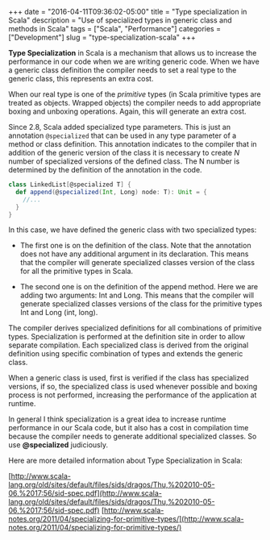 +++
date = "2016-04-11T09:36:02-05:00"
title = "Type specialization in Scala"
description = "Use of specialized types in generic class and methods in Scala"
tags = ["Scala", "Performance"]
categories = ["Development"]
slug = "type-specialization-scala"
+++

**Type Specialization** in Scala is a mechanism that allows us to increase the performance in our code when we are writing generic code. When we have a generic class definition the compiler needs to set a real type to the generic class, this represents an extra cost. 

When our real type is one of the *primitive* types (in Scala primitive types are treated as objects. Wrapped objects) the compiler needs to add appropriate boxing and unboxing operations. Again, this will generate an extra cost.

Since 2.8, Scala added specialized type parameters. This is just an annotation ```@specialized``` that can be used in any type parameter of a method or class definition. This annotation indicates to the compiler that in addition of the generic version of the class it is necessary to create *N* number of specialized versions of the defined class. The N number is determined by the definition of the annotation in the code. 

``` Scala
class LinkedList[@specialized T] {
  def append(@specialized(Int, Long) node: T): Unit = {
    //...
  }
} 
```

In this case, we have defined the generic class with two specialized types: 

* The first one is on the definition of the class. Note that the annotation does not have any additional argument in its declaration. This means that the compiler will generate specialized classes version of the class for all the primitive types in Scala.

* The second one is on the definition of the append method. Here we are adding two arguments: Int and Long. This means that the compiler will generate specialized classes versions of the class for the primitive types Int and Long (int, long).

The compiler derives specialized definitions for all combinations of primitive types. Specialization is performed at the definition site in order to allow separate compilation. Each specialized class is derived from the original definition using specific combination of types and extends the generic class.

When a generic class is used, first is verified if the class has specialized versions, if so, the specialized class is used whenever possible and boxing process is not performed, increasing the performance of the application at runtime.

In general I think specialization is a great idea to increase runtime performance in our Scala code, but it also has a cost in compilation time because the compiler needs to generate additional specialized classes. So use **@specialized** judiciously.

Here are more detailed information about Type Specialization in Scala:


[http://www.scala-lang.org/old/sites/default/files/sids/dragos/Thu,%202010-05-06,%2017:56/sid-spec.pdf](http://www.scala-lang.org/old/sites/default/files/sids/dragos/Thu,%202010-05-06,%2017:56/sid-spec.pdf)
[http://www.scala-notes.org/2011/04/specializing-for-primitive-types/](http://www.scala-notes.org/2011/04/specializing-for-primitive-types/)